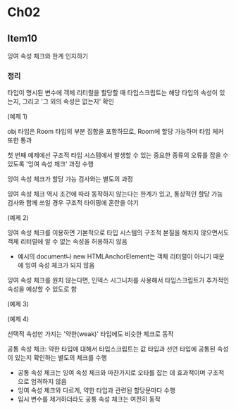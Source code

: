 # Ch02

## Item10

잉여 속성 체크와 한계 인지하기

### 정리

타입이 명시된 변수에 객체 리터럴을 할당할 때 타입스크립트는 해당 타입의 속성이 있는지, 그리고 '그 외의 속성은 없는지' 확인

(예제 1)

obj 타입은 Room 타입의 부분 집합을 포함하므로, Room에 할당 가능하며 타입 체커 또한 통과

첫 번째 예제에선 구조적 타입 시스템에서 발생할 수 있는 중요한 종류의 오류를 잡을 수 있도록 '잉여 속성 체크' 과정 수행

잉여 속성 체크가 할당 가능 검사와는 별도의 과정

잉여 속성 체크 역시 조건에 따라 동작하지 않는다는 한계가 있고, 통상적인 할당 가능 검사와 함께 쓰일 경우 구조적 타이핑에 혼란을 야기

(예제 2)

잉여 속성 체크를 이용하면 기본적으로 타입 시스템의 구조적 본질을 해치지 않으면서도 객체 리터럴에 알 수 없는 속성을 허용하지 않음

- 예시의 document나 new HTMLAnchorElement는 객체 리터럴이 아니기 때문에 잉여 속성 체크가 되지 않음

잉여 속성 체크를 원치 않는다면, 인덱스 시그니처를 사용해서 타입스크립트가 추가적인 속성을 예상할 수 있도로 함

(예제 3)

(예제 4)

선택적 속성만 가지는 '약한(weak)' 타입에도 비슷한 체크로 동작

공통 속성 체크: 약한 타입에 대해서 타입스크립트는 값 타입과 선언 타입에 공통된 속성이 있는지 확인하는 별도의 체크를 수행

- 공통 속성 체크는 잉여 속성 체크와 마찬가지로 오타를 잡는 데 효과적이며 구조적으로 엄격하지 않음
- 잉여 속성 체크와 다르게, 약한 타입과 관련된 할당문마다 수행
- 임시 변수를 제거하더라도 공통 속성 체크는 여전히 동작
